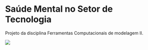 # Saúde Mental no Setor de Tecnologia
Projeto da disciplina Ferramentas Computacionais de modelagem II.

![](bernie.gif)
